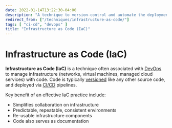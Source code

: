 ```yaml
---
date: 2022-01-14T13:22:30-04:00
description: "A technique to version-control and automate the deployment of virtualized infrastructure"
redirect_from: ["/techniques/infrastructure-as-code/"]
tags: [ "ci-cd", "devops" ]
title: "Infrastructure as Code (IaC)"
---
```


# Infrastructure as Code (IaC)

**Infrastructure as Code (IaC)** is a technique often associated with [DevOps](devops.md) to manage infrastructure (networks, virtual machines, managed cloud services) with code. Code is typically [versioned](version-control.md) like any other source code, and deployed via [CI/CD](ci-cd.md) pipelines.

Key benefit of an effective IaC practice include:

* Simplifies collaboration on infrastructure
* Predictable, repeatable, consistent environments
* Re-usable infrastructure components
* Code also serves as documentation

